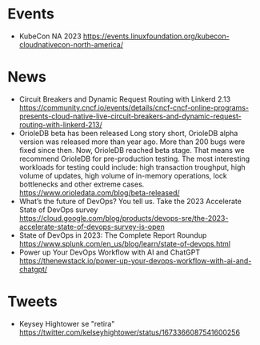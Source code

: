 
# Events

* KubeCon NA 2023
  https://events.linuxfoundation.org/kubecon-cloudnativecon-north-america/

# News
* Circuit Breakers and Dynamic Request Routing with Linkerd 2.13
  https://community.cncf.io/events/details/cncf-cncf-online-programs-presents-cloud-native-live-circuit-breakers-and-dynamic-request-routing-with-linkerd-213/
* OrioleDB beta has been released
  Long story short, OrioleDB alpha version was released more than year ago. More than 200 bugs were fixed since then. Now, OrioleDB reached beta stage. That means we recommend OrioleDB for pre-production testing. The most interesting workloads for testing could include: high transaction troughput, high volume of updates, high volume of in-memory operations, lock bottlenecks and other extreme cases.
  https://www.orioledata.com/blog/beta-released/
* What’s the future of DevOps? You tell us. Take the 2023 Accelerate State of DevOps survey
  https://cloud.google.com/blog/products/devops-sre/the-2023-accelerate-state-of-devops-survey-is-open
* State of DevOps in 2023: The Complete Report Roundup
  https://www.splunk.com/en_us/blog/learn/state-of-devops.html
* Power up Your DevOps Workflow with AI and ChatGPT
  https://thenewstack.io/power-up-your-devops-workflow-with-ai-and-chatgpt/

# Tweets

* Keysey Hightower se "retira"
  https://twitter.com/kelseyhightower/status/1673366087541600256
